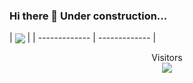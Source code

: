 ### Hi there 👋 Under construction... 

| <a href="https://github.com/emmanuelramosdevops/github-readme-stats"><img align="center" src="https://github-readme-stats.vercel.app/api/top-langs/?username=emmanuelramosdevops&layout=compact&theme=buefy&hide_border=true" /></a> |
| ------------- | ------------- |

<p align="center"> 
  Visitors<br>
  <img src="https://profile-counter.glitch.me/emmanuelramosdevops/count.svg" />
</p>


